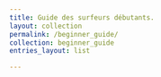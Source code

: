 ```yaml
---
title: Guide des surfeurs débutants.
layout: collection
permalink: /beginner_guide/
collection: beginner_guide
entries_layout: list

---
```

